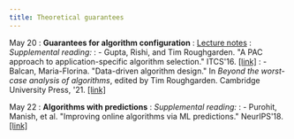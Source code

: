 ```yaml
---
title: Theoretical guarantees
---
```


May 20
: **Guarantees for algorithm configuration**
: [Lecture notes](https://vitercik.github.io/ml4do/assets/notes/lecture14.pdf)
: *Supplemental reading:*
: - Gupta, Rishi, and Tim Roughgarden. "A PAC approach to application-specific algorithm selection." ITCS'16. [[link]](https://arxiv.org/pdf/1511.07147.pdf)
: - Balcan, Maria-Florina. "Data-driven algorithm design." In *Beyond the worst-case analysis of algorithms*, edited by Tim Roughgarden. Cambridge University Press, '21. [[link]](https://arxiv.org/pdf/2011.07177.pdf)

May 22
: **Algorithms with predictions**
: *Supplemental reading:*
: - Purohit, Manish, et al. "Improving online algorithms via ML predictions." NeurIPS'18. [[link]](https://papers.nips.cc/paper/2018/file/73a427badebe0e32caa2e1fc7530b7f3-Paper.pdf)

